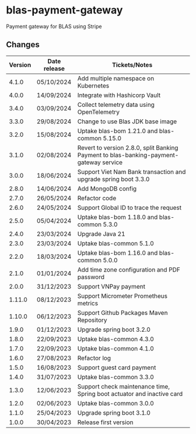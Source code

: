 # blas-payment-gateway

Payment gateway for BLAS using Stripe

## Changes

| Version | Date release | Tickets/Notes                                                                          |
|---------|--------------|----------------------------------------------------------------------------------------|
| 4.1.0   | 05/10/2024   | Add multiple namespace on Kubernetes                                                   |
| 4.0.0   | 14/09/2024   | Integrate with Hashicorp Vault                                                         |
| 3.4.0   | 03/09/2024   | Collect telemetry data using OpenTelemetry                                             |
| 3.3.0   | 29/08/2024   | Change to use Blas JDK base image                                                      |
| 3.2.0   | 15/08/2024   | Uptake blas-bom 1.21.0 and blas-common 5.15.0                                          |
| 3.1.0   | 02/08/2024   | Revert to version 2.8.0, split Banking Payment to blas-banking-payment-gateway service |
| 3.0.0   | 18/06/2024   | Support Viet Nam Bank transaction and upgrade spring boot 3.3.0                        |
| 2.8.0   | 14/06/2024   | Add MongoDB config                                                                     |
| 2.7.0   | 26/05/2024   | Refactor code                                                                          |
| 2.6.0   | 24/05/2024   | Support Global ID to trace the request                                                 |
| 2.5.0   | 05/04/2024   | Uptake blas-bom 1.18.0 and blas-common 5.3.0                                           |
| 2.4.0   | 23/03/2024   | Upgrade Java 21                                                                        |
| 2.3.0   | 23/03/2024   | Uptake blas-common 5.1.0                                                               |
| 2.2.0   | 18/03/2024   | Uptake blas-bom 1.16.0 and blas-common 5.0.0                                           |
| 2.1.0   | 01/01/2024   | Add time zone configuration and PDF password                                           |
| 2.0.0   | 31/12/2023   | Support VNPay payment                                                                  |
| 1.11.0  | 08/12/2023   | Support Micrometer Prometheus metrics                                                  |
| 1.10.0  | 06/12/2023   | Support Github Packages Maven Repository                                               |
| 1.9.0   | 01/12/2023   | Upgrade spring boot 3.2.0                                                              |
| 1.8.0   | 22/09/2023   | Uptake blas-common 4.3.0                                                               |
| 1.7.0   | 22/09/2023   | Uptake blas-common 4.1.0                                                               |
| 1.6.0   | 27/08/2023   | Refactor log                                                                           |
| 1.5.0   | 16/08/2023   | Support guest card payment                                                             |
| 1.4.0   | 31/07/2023   | Uptake blas-common 3.3.0                                                               |
| 1.3.0   | 12/06/2023   | Support check maintenance time, Spring boot actuator and inactive card                 |
| 1.2.0   | 02/06/2023   | Uptake blas-common 3.0.0                                                               |
| 1.1.0   | 25/04/2023   | Upgrade spring boot 3.1.0                                                              |
| 1.0.0   | 30/04/2023   | Release first version                                                                  |
